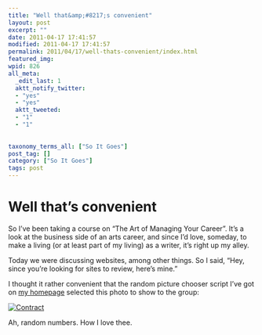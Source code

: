 ```yaml
---
title: "Well that&amp;#8217;s convenient"
layout: post
excerpt: ""
date: 2011-04-17 17:41:57
modified: 2011-04-17 17:41:57
permalink: 2011/04/17/well-thats-convenient/index.html
featured_img: 
wpid: 826
all_meta: 
  _edit_last: 1
  aktt_notify_twitter:
  - "yes"
  - "yes"
  aktt_tweeted:
  - "1"
  - "1"
  
  
taxonomy_terms_all: ["So It Goes"]
post_tag: []
category: ["So It Goes"]
tags: post
---
```


# Well that&#8217;s convenient

So I’ve been taking a course on “The Art of Managing Your Career”. It’s a look at the business side of an arts career, and since I’d love, someday, to make a living (or at least part of my living) as a writer, it’s right up my alley.

Today we were discussing websites, among other things. So I said, “Hey, since you’re looking for sites to review, here’s mine.”

I thought it rather convenient that the random picture chooser script I’ve got on [my homepage](/) selected this photo to show to the group:

[![Contract](http://farm4.static.flickr.com/3343/3472155842_12aaf26377.jpg)](http://www.flickr.com/photos/pj/3472155842/ "Contract by Patrick Johanneson, on Flickr")

Ah, random numbers. How I love thee.